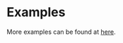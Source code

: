 # Examples

More examples can be found at [here](https://github.com/kcl-lang/kcl-lang.io/tree/main/examples).
